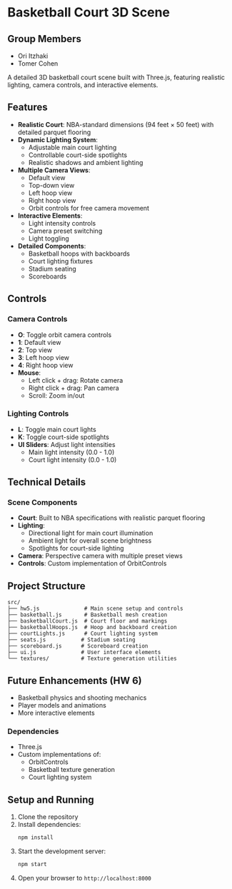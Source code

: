 # Basketball Court 3D Scene

## Group Members
- Ori Itzhaki
- Tomer Cohen

A detailed 3D basketball court scene built with Three.js, featuring realistic lighting, camera controls, and interactive elements.

## Features

- **Realistic Court**: NBA-standard dimensions (94 feet × 50 feet) with detailed parquet flooring
- **Dynamic Lighting System**:
  - Adjustable main court lighting
  - Controllable court-side spotlights
  - Realistic shadows and ambient lighting
- **Multiple Camera Views**:
  - Default view
  - Top-down view
  - Left hoop view
  - Right hoop view
  - Orbit controls for free camera movement
- **Interactive Elements**:
  - Light intensity controls
  - Camera preset switching
  - Light toggling
- **Detailed Components**:
  - Basketball hoops with backboards
  - Court lighting fixtures
  - Stadium seating
  - Scoreboards

## Controls

### Camera Controls
- **O**: Toggle orbit camera controls
- **1**: Default view
- **2**: Top view
- **3**: Left hoop view
- **4**: Right hoop view
- **Mouse**: 
  - Left click + drag: Rotate camera
  - Right click + drag: Pan camera
  - Scroll: Zoom in/out

### Lighting Controls
- **L**: Toggle main court lights
- **K**: Toggle court-side spotlights
- **UI Sliders**: Adjust light intensities
  - Main light intensity (0.0 - 1.0)
  - Court light intensity (0.0 - 1.0)

## Technical Details

### Scene Components
- **Court**: Built to NBA specifications with realistic parquet flooring
- **Lighting**: 
  - Directional light for main court illumination
  - Ambient light for overall scene brightness
  - Spotlights for court-side lighting
- **Camera**: Perspective camera with multiple preset views
- **Controls**: Custom implementation of OrbitControls



## Project Structure

```
src/
├── hw5.js              # Main scene setup and controls
├── basketball.js       # Basketball mesh creation
├── basketballCourt.js  # Court floor and markings
├── basketballHoops.js  # Hoop and backboard creation
├── courtLights.js      # Court lighting system
├── seats.js           # Stadium seating
├── scoreboard.js      # Scoreboard creation
├── ui.js              # User interface elements
└── textures/          # Texture generation utilities
```

## Future Enhancements (HW 6)

- Basketball physics and shooting mechanics
- Player models and animations
- More interactive elements

### Dependencies
- Three.js
- Custom implementations of:
  - OrbitControls
  - Basketball texture generation
  - Court lighting system
  
## Setup and Running

1. Clone the repository
2. Install dependencies:
   ```bash
   npm install
   ```
3. Start the development server:
   ```bash
   npm start
   ```
4. Open your browser to `http://localhost:8000`

